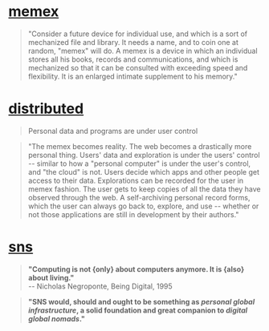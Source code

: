 # [memex](https://web.mit.edu/STS.035/www/PDFs/think.pdf)

> "Consider a future device for individual use, and which is a sort of mechanized file and library. It needs a name, and to coin one at random, "memex" will do. A memex is a device in which an individual stores all his books, records and communications, and which is mechanized so that it can be consulted with exceeding speed and flexibility. It is an enlarged intimate supplement to his memory."

# [distributed](https://github.com/ipfs/roadmap#-personal-web-d3-e4-i2)
> Personal data and programs are under user control

> "The memex becomes reality. The web becomes a drastically more personal thing. Users' data and exploration is under the users' control -- similar to how a "personal computer" is under the user's control, and "the cloud" is not. Users decide which apps and other people get access to their data. Explorations can be recorded for the user in memex fashion. The user gets to keep copies of all the data they have observed through the web. A self-archiving personal record forms, which the user can always go back to, explore, and use -- whether or not those applications are still in development by their authors."

# [sns](https://github.com/snspace/sns)

> __"Computing is not {only} about computers anymore. It is {also} about living."__   
> -- Nicholas Negroponte, Being Digital, 1995

> __"SNS would, should and ought to be something as _personal global infrastructure_, a solid foundation and great companion to _digital global nomads_."__
